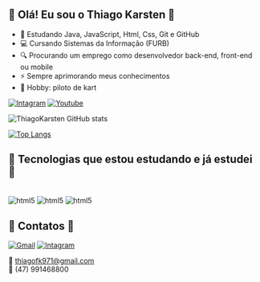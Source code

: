 ## 📌 Olá! Eu sou o Thiago Karsten 📌

- 🌱 Estudando Java, JavaScript, Html, Css, Git e GitHub
- 💻 Cursando Sistemas da Informação (FURB)
- 🔍 Procurando um emprego como desenvolvedor back-end, front-end ou mobile
- ⚡ Sempre aprimorando meus conhecimentos
- 🏁 Hobby: piloto de kart



[![Intagram](https://img.shields.io/badge/Instagram-E4405F?style=for-the-badge&logo=instagram&logoColor=white)](https://www.instagram.com/thiago_karsten/)
[![Youtube](https://img.shields.io/badge/YouTube-FF0000?style=for-the-badge&logo=youtube&logoColor=white)](https://www.youtube.com/channel/UCneDYw23fvR37N7AMdKvACA)

![ThiagoKarsten GitHub stats](https://github-readme-stats.vercel.app/api?username=ThiagoKarsten&show_icons=true&theme=tokyonight)

[![Top Langs](https://github-readme-stats.vercel.app/api/top-langs/?username=ThiagoKarsten&layout=compact)](https://github.com/anuraghazra/github-readme-stats)


## 📌 Tecnologias que estou estudando e já estudei 📌

<div style="display: inline_block/"><br/>

  <img align="center" alt="html5" src="https://img.shields.io/badge/HTML5-E34F26?style=for-the-badge&logo=html5&logoColor=white" />
  <img align="center" alt="html5" src="https://img.shields.io/badge/CSS3-1572B6?style=for-the-badge&logo=css3&logoColor=white" />
  <img align="center" alt="html5" src="https://img.shields.io/badge/Java-ED8B00?style=for-the-badge&logo=openjdk&logoColor=white" />
  </div>
  
 ## 📌 Contatos 📌
 [![Gmail](https://img.shields.io/badge/Gmail-D14836?style=for-the-badge&logo=gmail&logoColor=white)]()
 [![Intagram](https://img.shields.io/badge/WhatsApp-25D366?style=for-the-badge&logo=whatsapp&logoColor=white)]()
 
📍 thiagofk971@gmail.com  
📍 (47) 991468800 
